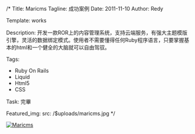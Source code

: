 /*
Title: Maricms
Tagline: 成功案例
Date: 2011-11-10
Author: Redy

Template: works

Description: 开发一款ROR上的内容管理系统，支持云端服务，有强大主题模版引擎，灵活的数据绑定模式。使用者不需要懂得任何Ruby程序语言，只要掌握基本的html和一个健全的大脑就可以自由驾驭。

Tags: 
- Ruby On Rails
- Liquid
- Html5
- CSS 

Task: 完畢

Featured_img:
  src: /$uploads/maricms.jpg
*/

<p>
  <a class="lightbox-gallery" href="/$uploads/maricms_1.jpg">
    <img src="/$uploads/maricms_1.jpg" alt="Maricms" />
  </a>
</p>
